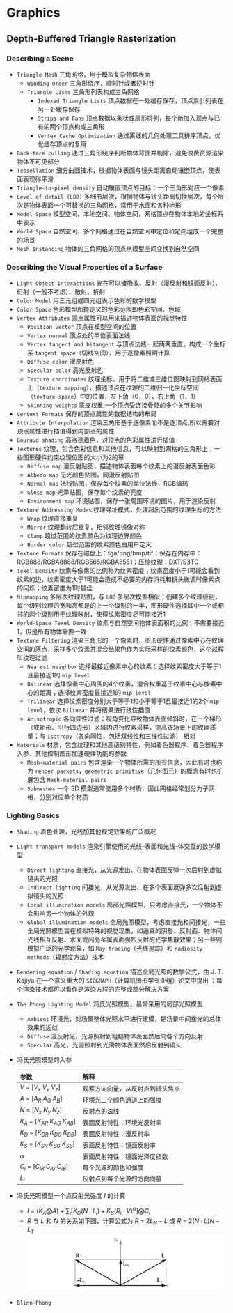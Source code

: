 # Graphics

## Depth-Buffered Triangle Rasterization

### Describing a Scene

- `Triangle Mesh` 三角网格，用于模拟复杂物体表面
  - `Winding Order` 三角形绕序，顺时针或者逆时针
  - `Triangle Lists` 三角形列表构成三角网格
    - `Indexed Triangle Lists` 顶点数据在一处缓存保存，顶点索引列表在另一处缓存保存
    - `Strips and Fans` 顶点数据以条状或扇形排列，每个新加入顶点与已有的两个顶点构成三角形
    - `Vertex Cache Optimization` 通过离线的几何处理工具排序顶点，优化缓存顶点的复用
- `Back-face culling` 通过三角形绕序判断物体背面并剔除，避免浪费资源渲染物体不可见部分
- `Tessellation` 细分曲面技术，根据物体表面与镜头距离自动镶嵌顶点，使表面表现得平滑
- `Triangle-to-pixel density` 自动镶嵌顶点的目标：一个三角形对应一个像素
- `Level of detail (LOD)` 多细节层次，根据物体与镜头距离切换层次，每个层次是物体表面一个可替换的三角网格，常用于水面和各种地形
- `Model Space` 模型空间、本地空间、物体空间，网格顶点在物体本地的坐标系中表示
- `World Space` 自然空间，多个网格通过在自然空间中定位和定向组成一个完整的场景
- `Mesh Instancing` 物体的三角网格的顶点从模型空间变换到自然空间

### Describing the Visual Properties of a Surface

- `Light-Object Interactions` 光在可以被吸收、反射（漫反射和镜面反射）、衍射（一般不考虑）、散射、折射
- `Color Model` 用三元组或四元组表示色彩的数学模型
- `Color Space` 色彩模型所能定义的色彩范围即色彩空间、色域
- `Vertex Attributes` 顶点属性可以用来描述物体表面的视觉特性
  - `Position vector` 顶点在模型空间的位置
  - `Vertex normal` 顶点处的单位表面法线
  - `Vertex tangent and bitangent` 与顶点法线一起两两垂直，构成一个坐标系 `tangent space`（切线空间），用于逐像素照明计算
  - `Diffuse color` 漫反射色
  - `Specular color` 高光反射色
  - `Texture coordinates` 纹理坐标，用于将二维或三维位图映射到网格表面上（`texture mapping`），描述顶点在纹理的二维归一化坐标空间（`texture space`）中的位置，左下角（0，0），右上角（1，1）
  - `Skinning weights` 蒙皮权重,一个顶点受连接骨骼的多个关节影响
- `Vertext Formats` 保存的顶点属性的数据结构的布局
- `Attribute Interpolation` 渲染三角形基于逐像素而不是逐顶点,所以需要对顶点属性进行插值得到内部点的属性
- `Gouraud shading` 高洛德着色，对顶点的色彩属性进行插值
- `Textures` 纹理，包含色彩信息和其他信息，可以映射到网格的三角形上；一些图形硬件约束纹理位图的大小为2的幂
  - `Diffuse map` 漫反射贴图，描述物体表面每个纹素上的漫反射表面色彩
  - `Albedo map` 无光颜色贴图，同漫反射贴图
  - `Normal map` 法线贴图，保存每个纹素的单位法线，RGB编码
  - `Gloss map` 光泽贴图，保存每个纹素的亮度
  - `Environment map` 环境贴图，保存一张周围环境的图片，用于渲染反射
- `Texture Addressing Modes` 纹理寻址模式，处理超出范围的纹理坐标的方法
  - `Wrap` 纹理直接重复
  - `Mirror` 纹理翻转后重复，相邻纹理镜像对称
  - `Clamp` 超过范围的纹素颜色为纹理边界颜色
  - `Border color` 超过范围的纹素颜色由用户定义
- `Texture Formats` 保存在磁盘上：tga/png/bmp/tif；保存在内存中：RGB888/RGBA8888/RGB565/RGBA5551；压缩纹理：DXT/S3TC
- `Texel Density` 纹素与像素的比例称为纹素密度；纹素密度小于1可能会看到纹素的边，纹素密度大于1可能会造成不必要的内存消耗和镜头微调时像素点的闪烁；纹素密度为1时最佳
- `Mipmapping` 多层次纹理贴图，与 `LOD` 多层次模型相似；创建多个纹理级别，每个级别纹理的宽和高都是的上一个级别的一半，图形硬件选择其中一个或相邻的两个级别用于纹理映射，使得纹素密度尽可能接近1
- `World-Space Texel Density` 纹素与自然空间物体表面积的比例；不需要接近1，但是所有物体需要一致
- `Texture Filtering` 渲染三角形的一个像素时，图形硬件通过像素中心在纹理空间的落点，采样多个纹素并混合结果色作为实际采样的纹素颜色，这个过程叫纹理过滤
  - `Nearest neighbor` 选择最接近像素中心的纹素；选择纹素密度大于等于1且最接近1的 `mip level`
  - `Bilinear` 选择像素中心周围的4个纹素，混合权重基于纹素中心与像素中心的距离；选择纹素密度最接近1的 `mip level`
  - `Trilinear` 选择纹素密度分别大于等于1和小于等于1且最接近1的2个 `mip level`，依次 `Bilinear` 并将结果进行线性插值
  - `Anisotropic` 各向异性过滤；视角变化导致物体表面倾斜时，在一个梯形（或矩形、平行四边形）区域内进行纹素采样，提高该场景下的纹理质量；与 `Isotropy`（各向同性，包括双线性和三线性过滤） 相对
- `Materials` 材质，包含纹理和其他高级别特性，例如着色器程序、着色器程序入参、其他控制图形加速硬件功能的参数
  - `Mesh-material pairs` 包含渲染一个物体所需的所有信息，因此有时也称为 `render packets`，`geometric primitive`（几何图元）的概念有时也扩展包含 `Mesh-material pairs`
  - `Submeshes` 一个 3D 模型通常使用多个材质，因此网格经常划分为子网格，分别对应单个材质

### Lighting Basics

- `Shading` 着色处理，光线加其他视觉效果的广泛概况
- `Light transport models` 渲染引擎使用的光线-表面和光线-体交互的数学模型
  - `Direct lighting` 直接光，从光源发出、在物体表面反弹一次后射到虚拟镜头的光照
  - `Indirect lighting` 间接光，从光源发出、在多个表面反弹多次后射到虚拟镜头的光照
  - `Local illumination models` 局部光照模型，只考虑直接光，一个物体不会影响另一个物体的外观
  - `Global illumination models` 全局光照模型，考虑直接光和间接光，一些全局光照模型旨在模拟特殊的视觉现象，如逼真的阴影、反射面、物体间光线相互反射、水面或闪亮金属表面强烈反射的光学焦散效果；另一些则模拟广泛的光学现象，如 `Ray tracing`（光线追踪）和 `radiosity methods`（辐射度方法）技术
- `Rendering equation` / `Shading equation` 描述全局光照的数学公式，由 J. T. Kajiya 在一个意义重大的 `SIGGRAPH`（计算机图形学专业组）论文中提出 ；每个渲染技术都可以看作是渲染方程的完整或部分解决方案
- `The Phong Lighting Model` 冯氏光照模型，最常采用的局部光照模型
  - `Ambient` 环境光，对场景整体光照水平进行建模，是场景中间接光的总体效果的近似
  - `Diffuse` 漫反射光，光源照射到粗糙物体表面然后向各个方向反射
  - `Specular` 高光，光源照射到光滑物体表面然后反射到镜头
- 冯氏光照模型的入参
  
  参数 | 解释
  :-|:-
  $V\ =\ [V_x\ V_y\ V_z]$ | 观察方向向量，从反射点到镜头焦点
  $A\ =\ [A_R\ A_G\ A_B]$ | 环境光三个颜色通道上的强度
  $N\ =\ [N_x\ N_y\ N_z]$ | 反射点的法线
  $K_A\ =\ [K_{AR}\ K_{AG}\ K_{AB}]$ | 表面反射特性：环境光反射率
  $K_D\ =\ [K_{DR}\ K_{DG}\ K_{DB}]$ | 表面反射特性：漫反射率
  $K_S\ =\ [K_{SR}\ K_{SG}\ K_{SB}]$ | 表面反射特性：镜面反射率
  $\alpha$ | 表面反射特性：镜面光泽度指数
  $C_i\ =\ [C_{iR}\ C_{iG}\ C_{iB}]$ | 每个光源的颜色和强度
  $L_i$ | 反射点到每个光源的方向向量

- 冯氏光照模型一个点反射光强度 $I$ 的计算
  - $I\ =\ (K_A\bigotimes A)+\sum_i[K_D(N\cdot L_i)+K_S(R_i\cdot V)^\alpha]\bigotimes C_i$
  - $R$ 与 $L$ 和 $N$ 的关系如下图，计算公式为 $R\ =\ 2L_N-L$ 或 $R\ =\ 2(N\cdot L)N-L_T$ ![LNR](Images/LNR.PNG)
- `Blinn-Phong`